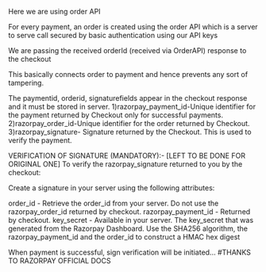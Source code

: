 Here we are using order API 

For every payment, an order is created using the order API which is a server to serve call secured by basic authentication using our API keys

We are passing the received orderId (received via OrderAPI) response to the checkout

This basically connects order to payment and hence prevents any sort of tampering.

The paymentid, orderid, signaturefields appear in the checkout response and it must be stored in server.
1)razorpay_payment_id-Unique identifier for the payment returned by Checkout only for successful payments.
2)razorpay_order_id-Unique identifier for the order returned by Checkout.
3)razorpay_signature- Signature returned by the Checkout. This is used to verify the payment.


VERIFICATION OF SIGNATURE  (MANDATORY):-
[LEFT TO BE DONE FOR ORIGINAL ONE]
To verify the razorpay_signature returned to you by the checkout:

Create a signature in your server using the following attributes:

order_id - Retrieve the order_id from your server. Do not use the razorpay_order_id returned by checkout.
razorpay_payment_id - Returned by checkout.
key_secret - Available in your server.
The key_secret that was generated from the Razorpay Dashboard.
Use the SHA256 algorithm, the razorpay_payment_id and the order_id to construct a HMAC hex digest

When payment is successful, sign verification will be initiated...
#THANKS TO RAZORPAY OFFICIAL DOCS
